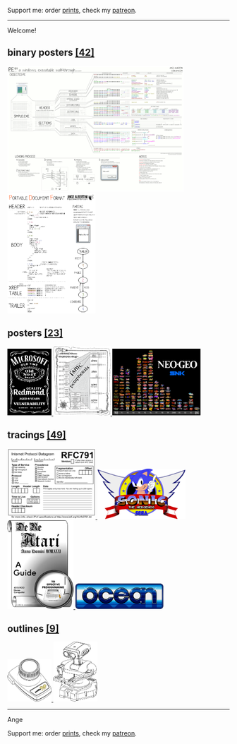 Support me: order [prints](http://prints.corkami.com/), check my [patreon](https://www.patreon.com/corkami).

---
Welcome!

## binary posters <a href="binary/README.md">[42]
<img src="binary/PE101.png" width="400"><img src="binary/PDF.png" width="200"></a>

## posters <a href="posters/README.md">[23]
<img src="posters/MS067OldVuln.png" width="100"> <img src="posters/STM32F40xxx.png" width="130"> <img src="posters/NeoGeo.png" width="200"></a> 

## tracings <a href="tracing/README.md">[49]
<img src="tracing/rfc791.png" width="200"> <img src="tracing/sonic.png" width="200"> <img src="tracing/DeReAtari.png" width="150"> <img src="tracing/ocean.png" width="200"></a>

## outlines <a href="outline/README.md">[9]
<img src="outline/AtariCX30.png" width="100"> <img src="outline/rob.png" width="100"></a>

---
Ange

Support me: order [prints](http://prints.corkami.com/), check my [patreon](https://www.patreon.com/corkami).
